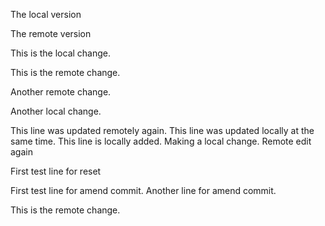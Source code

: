 The local version

The remote version

This is the local change.

This is the remote change.

Another remote change.

Another local change.


This line was updated remotely again.
This line was updated locally at the same time.
This line is locally added.
Making a local change.
Remote edit again

First test line for reset

First test line for amend commit.
Another line for amend commit.

This is the remote change.





